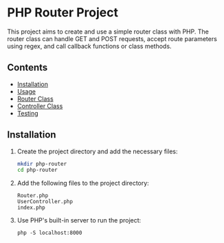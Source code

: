 # PHP Router Project

This project aims to create and use a simple router class with PHP. The router class can handle GET and POST requests, accept route parameters using regex, and call callback functions or class methods.

## Contents

- [Installation](#installation)
- [Usage](#usage)
- [Router Class](#router-class)
- [Controller Class](#controller-class)
- [Testing](#testing)

## Installation

1. Create the project directory and add the necessary files:
   ```bash
   mkdir php-router
   cd php-router

2. Add the following files to the project directory:

    ```
    Router.php
    UserController.php
    index.php

3. Use PHP's built-in server to run the project:

    ```
    php -S localhost:8000